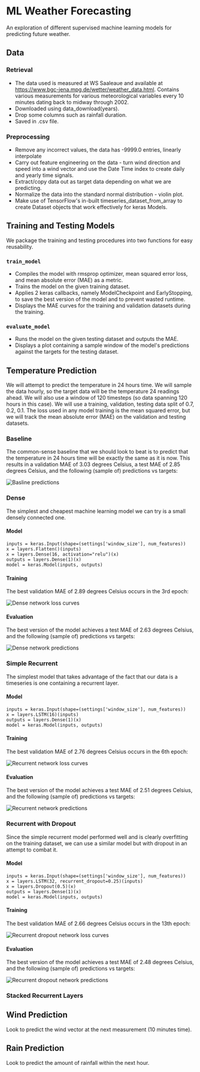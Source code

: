# ML Weather Forecasting
An exploration of different supervised machine learning models for predicting future weather.

## Data

### Retrieval
- The data used is measured at WS Saaleaue and available at https://www.bgc-jena.mpg.de/wetter/weather_data.html. Contains various measurements for various meteorological variables every 10 minutes dating back to midway through 2002.
- Downloaded using data_download(years).
- Drop some columns such as rainfall duration.
- Saved in .csv file.

### Preprocessing
- Remove any incorrect values, the data has -9999.0 entries, linearly interpolate
- Carry out feature engineering on the data - turn wind direction and speed into a wind vector and use the Date Time index to create daily and yearly time signals.
- Extract/copy data out as target data depending on what we are predicting.
- Normalize the data into the standard normal distribution - violin plot.
- Make use of TensorFlow's in-built timeseries_dataset_from_array to create Dataset objects that work effectively for keras Models.

## Training and Testing Models
We package the training and testing procedures into two functions for easy reusability. 

### `train_model`
- Compiles the model with rmsprop optimizer, mean squared error loss, and mean absolute error (MAE) as a metric.
- Trains the model on the given training dataset.
- Applies 2 keras callbacks, namely ModelCheckpoint and EarlyStopping, to save the best version of the model and to prevent wasted runtime.
- Displays the MAE curves for the training and validation datasets during the training.

### `evaluate_model`
- Runs the model on the given testing dataset and outputs the MAE.
- Displays a plot containing a sample window of the model's predictions against the targets for the testing dataset.

## Temperature Prediction
We will attempt to predict the temperature in 24 hours time. We will sample the data hourly, so the target data will be the temperature 24 readings ahead. We will also use a window of 120 timesteps (so data spanning 120 hours in this case). We will use a training, validation, testing data split of 0.7, 0.2, 0.1. The loss used in any model training is the mean squared error, but we will track the mean absolute error (MAE) on the validation and testing datasets.

### Baseline
The common-sense baseline that we should look to beat is to predict that the temperature in 24 hours time will be exactly the same as it is now. This results in a validation MAE of 3.03 degrees Celsius, a test MAE of 2.85 degrees Celsius, and the following (sample of) predictions vs targets:

![Basline predictions](/figures/temperature/baseline_evaluation.png)

### Dense
The simplest and cheapest machine learning model we can try is a small densely connected one. 

#### Model

```
inputs = keras.Input(shape=(settings['window_size'], num_features))
x = layers.Flatten()(inputs)
x = layers.Dense(16, activation="relu")(x)
outputs = layers.Dense(1)(x)
model = keras.Model(inputs, outputs)
```

#### Training
The best validation MAE of 2.89 degrees Celsius occurs in the 3rd epoch:

![Dense network loss curves](/figures/temperature/dense_training.png)

#### Evaluation
The best version of the model achieves a test MAE of 2.63 degrees Celsius, and the following (sample of) predictions vs targets:

![Dense network predictions](/figures/temperature/dense_evaluation.png)

### Simple Recurrent
The simplest model that takes advantage of the fact that our data is a timeseries is one containing a recurrent layer.

#### Model

```
inputs = keras.Input(shape=(settings['window_size'], num_features))
x = layers.LSTM(16)(inputs)
outputs = layers.Dense(1)(x)
model = keras.Model(inputs, outputs)
```

#### Training
The best validation MAE of 2.76 degrees Celsius occurs in the 6th epoch:

![Recurrent network loss curves](/figures/temperature/recurrent_training.png)

#### Evaluation
The best version of the model achieves a test MAE of 2.51 degrees Celsius, and the following (sample of) predictions vs targets:

![Recurrent network predictions](/figures/temperature/recurrent_evaluation.png)

### Recurrent with Dropout
Since the simple recurrent model performed well and is clearly overfitting on the training dataset, we can use a similar model but with dropout in an attempt to combat it.

#### Model

```
inputs = keras.Input(shape=(settings['window_size'], num_features))
x = layers.LSTM(32, recurrent_dropout=0.25)(inputs)
x = layers.Dropout(0.5)(x)
outputs = layers.Dense(1)(x)
model = keras.Model(inputs, outputs)
```

#### Training
The best validation MAE of 2.66 degrees Celsius occurs in the 13th epoch:

![Recurrent dropout network loss curves](/figures/temperature/recurrent_dropout_training.png)

#### Evaluation
The best version of the model achieves a test MAE of 2.48 degrees Celsius, and the following (sample of) predictions vs targets:

![Recurrent dropout network predictions](/figures/temperature/recurrent_dropout_evaluation.png)

### Stacked Recurrent Layers

## Wind Prediction
Look to predict the wind vector at the next measurement (10 minutes time).

## Rain Prediction
Look to predict the amount of rainfall within the next hour.

